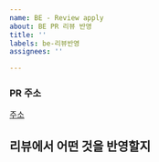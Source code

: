 ```yaml
---
name: BE - Review apply
about: BE PR 리뷰 반영
title: ''
labels: be-리뷰반영
assignees: ''

---
```


### PR 주소
<a href="주소넣어주세요">주소</a>

## 리뷰에서 어떤 것을 반영할지
